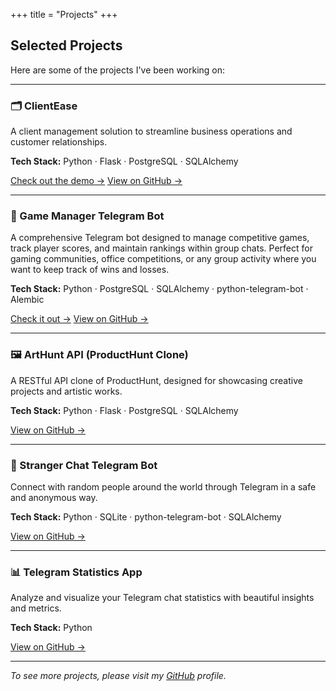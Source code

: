 +++
title = "Projects"
+++

## Selected Projects

Here are some of the projects I've been working on:

---

### 🗂️ ClientEase

A client management solution to streamline business operations and
customer relationships.

**Tech Stack:** Python · Flask · PostgreSQL · SQLAlchemy

[Check out the demo →](https://ce.pouria.site/)
[View on GitHub →](https://github.com/p-forghani/client-ease)

---

### 🎾 Game Manager Telegram Bot

A comprehensive Telegram bot designed to manage competitive games,
track player scores, and maintain rankings within group chats.
Perfect for gaming communities, office competitions, or any group
activity where you want to keep track of wins and losses.

**Tech Stack:** Python · PostgreSQL · SQLAlchemy · python-telegram-bot · Alembic

[Check it out →](https://t.me/game_manager_bot)
[View on GitHub →](https://github.com/p-forghani/game-manager-bot)

---

### 🖼️ ArtHunt API (ProductHunt Clone)

A RESTful API clone of ProductHunt, designed for showcasing creative
projects and artistic works.

**Tech Stack:** Python · Flask · PostgreSQL · SQLAlchemy

[View on GitHub →](https://github.com/p-forghani/art-gallery-api)


---

### 💬 Stranger Chat Telegram Bot

Connect with random people around the world through Telegram in a
safe and anonymous way.

**Tech Stack:** Python · SQLite · python-telegram-bot · SQLAlchemy

[View on GitHub →](https://github.com/p-forghani/stranger_telegram_bot)

---

### 📊 Telegram Statistics App

Analyze and visualize your Telegram chat statistics with beautiful
insights and metrics.

**Tech Stack:** Python

[View on GitHub →](https://github.com/p-forghani/telegram-statistics)


---

*To see more projects, please visit my [GitHub](https://github.com/p-forghani/) profile.*